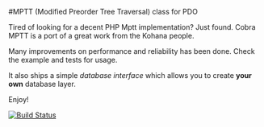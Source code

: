 #MPTT (Modified Preorder Tree Traversal) class for PDO


Tired of looking for a decent PHP Mptt implementation? Just found. Cobra MPTT is a port of a great work from the Kohana people.

Many improvements on performance and reliability has been done. Check the example and tests for usage.

It also ships a simple *database interface* which allows you to create **your own** database layer.

Enjoy!

[![Build Status](https://travis-ci.org/thiagof/cobra-mptt.svg)](https://travis-ci.org/thiagof/cobra-mptt)
